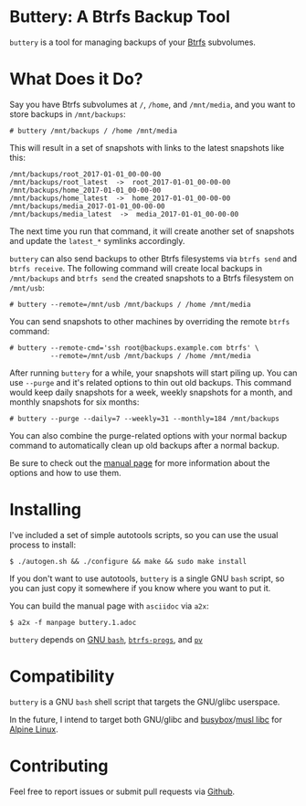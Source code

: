 Buttery: A Btrfs Backup Tool
============================

`buttery` is a tool for managing backups of your [Btrfs](http://btrfs.wiki.kernel.org) subvolumes.


What Does it Do?
================

Say you have Btrfs subvolumes at `/`, `/home`, and `/mnt/media`, and you want to store backups in `/mnt/backups`:

    # buttery /mnt/backups / /home /mnt/media

This will result in a set of snapshots with links to the latest snapshots like this:

    /mnt/backups/root_2017-01-01_00-00-00
    /mnt/backups/root_latest  ->  root_2017-01-01_00-00-00
    /mnt/backups/home_2017-01-01_00-00-00
    /mnt/backups/home_latest  ->  home_2017-01-01_00-00-00
    /mnt/backups/media_2017-01-01_00-00-00
    /mnt/backups/media_latest  ->  media_2017-01-01_00-00-00

The next time you run that command, it will create another set of snapshots and update the `latest_*` symlinks accordingly.

`buttery` can also send backups to other Btrfs filesystems via `btrfs send` and `btrfs receive`.
The following command will create local backups in `/mnt/backups` and `btrfs send` the created snapshots to a Btrfs filesystem on `/mnt/usb`:

    # buttery --remote=/mnt/usb /mnt/backups / /home /mnt/media

You can send snapshots to other machines by overriding the remote `btrfs` command:

    # buttery --remote-cmd='ssh root@backups.example.com btrfs' \
              --remote=/mnt/usb /mnt/backups / /home /mnt/media

After running `buttery` for a while, your snapshots will start piling up.
You can use `--purge` and it's related options to thin out old backups.
This command would keep daily snapshots for a week, weekly snapshots for a month, and monthly snapshots for six months:

    # buttery --purge --daily=7 --weekly=31 --monthly=184 /mnt/backups

You can also combine the purge-related options with your normal backup command to automatically clean up old backups after a normal backup.

Be sure to check out the [manual page](buttery.1.adoc) for more information about the options and how to use them.


Installing
==========

I've included a set of simple autotools scripts, so you can use the usual process to install:

    $ ./autogen.sh && ./configure && make && sudo make install

If you don't want to use autotools, `buttery` is a single GNU `bash` script, so you can just copy it somewhere if you know where you want to put it.

You can build the manual page with `asciidoc` via `a2x`:

    $ a2x -f manpage buttery.1.adoc

`buttery` depends on [GNU `bash`](https://www.gnu.org/software/bash/bash.html), [`btrfs-progs`](https://btrfs.wiki.kernel.org), and [`pv`](http://www.ivarch.com/programs/pv.shtml)


Compatibility
=============

`buttery` is a GNU `bash` shell script that targets the GNU/glibc userspace.

In the future, I intend to target both GNU/glibc and [busybox](https://www.busybox.net)/[musl libc](http://www.musl-libc.org) for [Alpine Linux](https://alpinelinux.org).


Contributing
============

Feel free to report issues or submit pull requests via [Github](https://github.com/ZDBioHazard/buttery).
